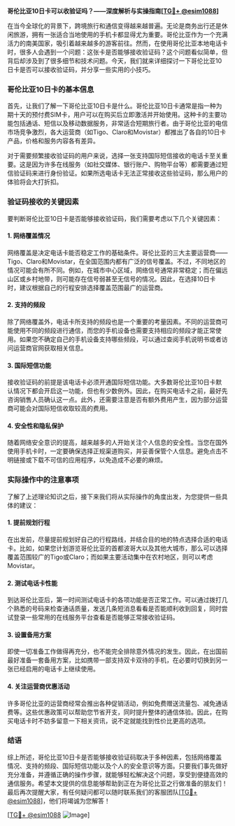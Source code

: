 **哥伦比亚10日卡可以收验证吗？——深度解析与实操指南[[TG💪+ @esim1088](https://t.me/s/esim1088)]**

在当今全球化的背景下，跨境旅行和通信变得越来越普遍。无论是商务出行还是休闲旅游，拥有一张适合当地使用的手机卡都显得尤为重要。哥伦比亚作为一个充满活力的南美国家，吸引着越来越多的游客前往。然而，在使用哥伦比亚本地电话卡时，很多人会遇到一个问题：这张卡是否能够接收验证码？这个问题看似简单，但背后却涉及到了很多细节和技术问题。今天，我们就来详细探讨一下哥伦比亚10日卡是否可以接收验证码，并分享一些实用的小技巧。

### 哥伦比亚10日卡的基本信息

首先，让我们了解一下哥伦比亚10日卡是什么。哥伦比亚10日卡通常是指一种为期十天的预付费SIM卡，用户可以在购买后立即激活并开始使用。这种卡的主要功能包括通话、短信以及移动数据服务，非常适合短期旅行者。由于哥伦比亚的电信市场竞争激烈，各大运营商（如Tigo、Claro和Movistar）都推出了各自的10日卡产品，价格和服务内容各有差异。

对于需要频繁接收验证码的用户来说，选择一张支持国际短信接收的电话卡至关重要。这是因为许多在线服务（如社交媒体、银行账户、购物平台等）都需要通过短信验证码来进行身份验证。如果所选电话卡无法正常接收这些验证码，那么用户的体验将会大打折扣。

### 验证码接收的关键因素

要判断哥伦比亚10日卡是否能够接收验证码，我们需要考虑以下几个关键因素：

#### 1. 网络覆盖情况
网络覆盖是决定电话卡能否稳定工作的基础条件。哥伦比亚的三大主要运营商——Tigo、Claro和Movistar，在全国范围内都有广泛的信号覆盖。不过，不同地区的情况可能会有所不同。例如，在城市中心区域，网络信号通常非常稳定；而在偏远山区或乡村地带，则可能存在信号弱甚至无信号的情况。因此，在选择10日卡时，建议根据自己的行程安排选择覆盖范围最广的运营商。

#### 2. 支持的频段
除了网络覆盖外，电话卡所支持的频段也是一个重要的考量因素。不同的运营商可能使用不同的频段进行通信，而您的手机设备也需要支持相应的频段才能正常使用。如果您不确定自己的手机设备支持哪些频段，可以通过查阅手机说明书或者访问运营商官网获取相关信息。

#### 3. 国际短信功能
接收验证码的前提是该电话卡必须开通国际短信功能。大多数哥伦比亚10日卡默认情况下都会开启这一功能，但也有少数例外。因此，在购买电话卡之前，最好先咨询销售人员确认这一点。此外，还需要注意是否有额外费用产生，因为部分运营商可能会对国际短信收取较高的费用。

#### 4. 安全性和隐私保护
随着网络安全意识的提高，越来越多的人开始关注个人信息的安全性。当您在国外使用手机卡时，一定要确保选择正规渠道购买，并妥善保管个人信息。避免点击不明链接或下载不可信的应用程序，以免造成不必要的麻烦。

### 实际操作中的注意事项

了解了上述理论知识之后，接下来我们将从实际操作的角度出发，为您提供一些具体的建议：

#### 1. 提前规划行程
在出发前，尽量提前规划好自己的行程路线，并结合目的地的特点选择合适的电话卡。比如，如果您计划游览哥伦比亚的首都波哥大以及其他大城市，那么可以选择覆盖范围较广的Tigo或Claro；而如果主要活动集中在农村地区，则可以考虑Movistar。

#### 2. 测试电话卡性能
到达哥伦比亚后，第一时间测试电话卡的各项功能是否正常工作。可以通过拨打几个熟悉的号码来检查通话质量，发送几条短消息看看是否能顺利收到回复，同时尝试登录一些常用的在线服务平台查看是否能够正常接收验证码。

#### 3. 设置备用方案
即使一切准备工作做得再充分，也不能完全排除意外情况的发生。因此，在出国前最好准备一套备用方案，比如携带一部支持双卡双待的手机，在必要时切换到另一张已经启用的电话卡上继续使用。

#### 4. 关注运营商优惠活动
许多哥伦比亚的运营商经常会推出各种促销活动，例如免费赠送流量包、减免通话费等。这些优惠政策可以帮助您节省开支，同时提升整体的通信体验。因此，在购买电话卡时不妨多留意一下相关资讯，说不定就能找到性价比更高的选项。

### 结语

综上所述，哥伦比亚10日卡是否能够接收验证码取决于多种因素，包括网络覆盖情况、支持的频段、国际短信功能以及个人的安全意识等方面。只要我们事先做好充分准备，并遵循正确的操作步骤，就能够轻松解决这个问题，享受到便捷高效的通信服务。希望本文提供的信息能够帮助到正在为哥伦比亚之行做准备的朋友们！最后再次提醒大家，有任何疑问都可以随时联系我们的客服团队[[TG💪+ @esim1088](https://t.me/s/esim1088)]，他们将竭诚为您解答！

[[TG💪+ @esim1088](https://t.me/s/esim1088) ![Image](https://i.postimg.cc/4NQfJmqS/Snipaste-2025-05-13-00-14-12.png)]